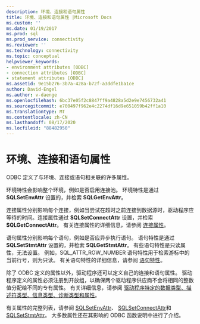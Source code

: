 ```yaml
---
description: 环境、连接和语句属性
title: 环境、连接和语句属性 |Microsoft Docs
ms.custom: ''
ms.date: 01/19/2017
ms.prod: sql
ms.prod_service: connectivity
ms.reviewer: ''
ms.technology: connectivity
ms.topic: conceptual
helpviewer_keywords:
- environment attributes [ODBC]
- connection attributes [ODBC]
- statement attributes [ODBC]
ms.assetid: 9e15b276-3b7a-428a-b72f-a3ddfe1ba1ce
author: David-Engel
ms.author: v-daenge
ms.openlocfilehash: 6bc37e05f2c8847ff9a4828a5d2e9e7456732a41
ms.sourcegitcommit: e700497f962e4c2274df16d9e651059b42ff1a10
ms.translationtype: MT
ms.contentlocale: zh-CN
ms.lasthandoff: 08/17/2020
ms.locfileid: "88482950"
---
```

# <a name="environment-connection-and-statement-attributes"></a>环境、连接和语句属性
ODBC 定义了与环境、连接或语句相关联的许多属性。  
  
 环境特性会影响整个环境，例如是否启用连接池。 环境特性是通过 **SQLSetEnvAttr** 设置的，并检索 **SQLGetEnvAttr**。  
  
 连接属性分别影响每个连接，例如当尝试在超时之前连接到数据源时，驱动程序应等待的时间。连接属性通过 **SQLSetConnectAttr** 设置，并检索 **SQLGetConnectAttr**。 有关连接属性的详细信息，请参阅 [连接属性](../../../odbc/reference/develop-app/connection-attributes.md)。  
  
 语句属性分别影响每个语句，例如是否应异步执行语句。 语句特性是通过 **SQLSetStmtAttr** 设置的，并检索 **SQLGetStmtAttr**。 有些语句特性是只读属性，无法设置。 例如，SQL_ATTR_ROW_NUMBER 语句特性用于检索游标中的当前行号，则为只读。 有关语句特性的详细信息，请参阅 [语句特性](../../../odbc/reference/develop-app/statement-attributes.md)。  
  
 除了 ODBC 定义的属性以外，驱动程序还可以定义自己的连接和语句属性。 驱动程序定义的属性必须注册到开放组，以确保两个驱动程序供应商不会将相同的整数值分配给不同的专有属性。 有关详细信息，请参阅 [驱动程序特定的数据类型、描述符类型、信息类型、诊断类型和属性](../../../odbc/reference/develop-app/driver-specific-data-types-descriptor-information-diagnostic.md)。  
  
 有关属性的完整列表，请参阅 [SQLSetEnvAttr](../../../odbc/reference/syntax/sqlsetenvattr-function.md)、 [SQLSetConnectAttr](../../../odbc/reference/syntax/sqlsetconnectattr-function.md)和 [SQLSetStmtAttr](../../../odbc/reference/syntax/sqlsetstmtattr-function.md)。 大多数属性还在其影响的 ODBC 函数说明中进行了介绍。
